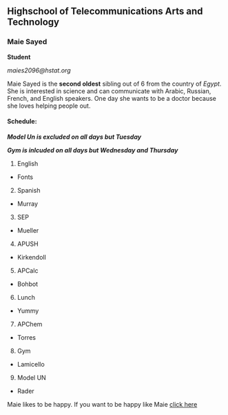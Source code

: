 ## Highschool of Telecommunications Arts and Technology

### Maie Sayed

**Student**

_maies2096@hstat.org_

Maie Sayed is the **second oldest** sibling out of 6 from the country of _Egypt_.
She is interested in science and can communicate with Arabic, Russian, French, and English speakers.
One day she wants to be a doctor because she loves helping people out.

#### Schedule:
_**Model Un is excluded on all days but Tuesday**_

_**Gym is inlcuded on all days but Wednesday and Thursday**_

1. English
 * Fonts

2. Spanish
 * Murray

3. SEP
 * Mueller

4. APUSH
 * Kirkendoll

5. APCalc
 * Bohbot

6. Lunch
 * Yummy

7. APChem
 * Torres

8. Gym
 * Lamicello

9. Model UN
 * Rader

Maie likes to be happy. If you want to be happy like Maie [click here](https://www.sunnyskyz.com/happy-pictures)


